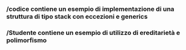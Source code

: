 ### /codice contiene un esempio di implementazione di una struttura di tipo stack con eccezioni e generics 
### /Studente contiene un esempio di utilizzo di ereditarietà e polimorfismo
